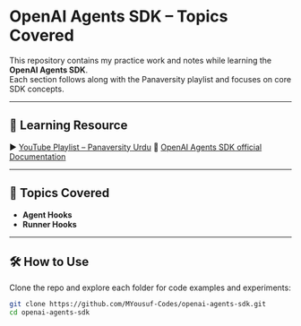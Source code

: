 # OpenAI Agents SDK – Topics Covered

This repository contains my practice work and notes while learning the **OpenAI Agents SDK**.  
Each section follows along with the Panaversity playlist and focuses on core SDK concepts.

---

## 🎥 Learning Resource
▶️ [YouTube Playlist – Panaversity Urdu](https://www.youtube.com/watch?v=eRcrE0R75s8&list=PL0vKVrkG4hWr4V2I4P6GaDzMG_LijlGTm&index=3&ab_channel=PanaversityUrdu "OpenAI Agents SDK Tutorials")
📄 [OpenAI Agents SDK official Documentation](https://openai.github.io/openai-agents-python/ "OpenAI Agents SDK offical Documentation")

---

## 📌 Topics Covered
- **Agent Hooks**
- **Runner Hooks**

---


## 🛠 How to Use
Clone the repo and explore each folder for code examples and experiments:

```bash
git clone https://github.com/MYousuf-Codes/openai-agents-sdk.git
cd openai-agents-sdk

